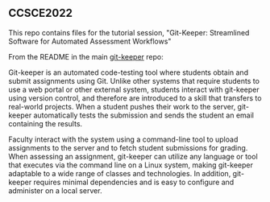 ## CCSCE2022

This repo contains files for the tutorial session, "Git-Keeper: 
Streamlined Software for Automated Assessment Workflows"


From the README in 
the main [git-keeper](https://github.com/git-keeper/git-keeper) repo:

Git-keeper is an automated code-testing tool where students obtain and 
submit assignments using Git.  Unlike other systems that require students 
to use a web portal or other external system, students interact with 
git-keeper using version control, and therefore are introduced to a skill 
that transfers to real-world projects.  When a student pushes their work 
to the server, git-keeper automatically tests the submission and sends the 
student an email containing the results.

Faculty interact with the system using a command-line tool to upload 
assignments to the server and to fetch student submissions for grading.
When assessing an assignment, git-keeper can utilize any language or tool 
that executes via the command line on a Linux system, making git-keeper 
adaptable to a wide range of classes and technologies.  In addition, 
git-keeper requires minimal dependencies and is easy to configure and 
administer on a local server. 

